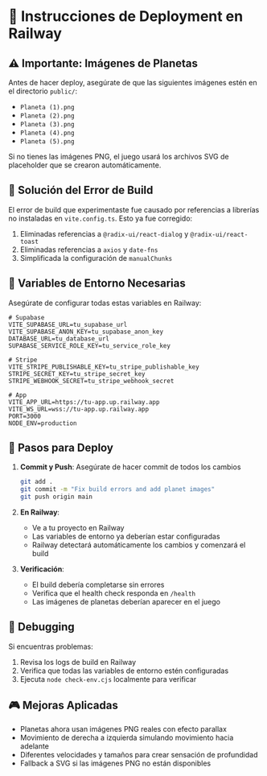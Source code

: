 # 🚀 Instrucciones de Deployment en Railway

## ⚠️ Importante: Imágenes de Planetas

Antes de hacer deploy, asegúrate de que las siguientes imágenes estén en el directorio `public/`:

- `Planeta (1).png`
- `Planeta (2).png` 
- `Planeta (3).png`
- `Planeta (4).png`
- `Planeta (5).png`

Si no tienes las imágenes PNG, el juego usará los archivos SVG de placeholder que se crearon automáticamente.

## 🔧 Solución del Error de Build

El error de build que experimentaste fue causado por referencias a librerías no instaladas en `vite.config.ts`. Esto ya fue corregido:

1. Eliminadas referencias a `@radix-ui/react-dialog` y `@radix-ui/react-toast`
2. Eliminadas referencias a `axios` y `date-fns`
3. Simplificada la configuración de `manualChunks`

## 📝 Variables de Entorno Necesarias

Asegúrate de configurar todas estas variables en Railway:

```env
# Supabase
VITE_SUPABASE_URL=tu_supabase_url
VITE_SUPABASE_ANON_KEY=tu_supabase_anon_key
DATABASE_URL=tu_database_url
SUPABASE_SERVICE_ROLE_KEY=tu_service_role_key

# Stripe
VITE_STRIPE_PUBLISHABLE_KEY=tu_stripe_publishable_key
STRIPE_SECRET_KEY=tu_stripe_secret_key
STRIPE_WEBHOOK_SECRET=tu_stripe_webhook_secret

# App
VITE_APP_URL=https://tu-app.up.railway.app
VITE_WS_URL=wss://tu-app.up.railway.app
PORT=3000
NODE_ENV=production
```

## 🚂 Pasos para Deploy

1. **Commit y Push**: Asegúrate de hacer commit de todos los cambios
   ```bash
   git add .
   git commit -m "Fix build errors and add planet images"
   git push origin main
   ```

2. **En Railway**:
   - Ve a tu proyecto en Railway
   - Las variables de entorno ya deberían estar configuradas
   - Railway detectará automáticamente los cambios y comenzará el build

3. **Verificación**: 
   - El build debería completarse sin errores
   - Verifica que el health check responda en `/health`
   - Las imágenes de planetas deberían aparecer en el juego

## 🐛 Debugging

Si encuentras problemas:

1. Revisa los logs de build en Railway
2. Verifica que todas las variables de entorno estén configuradas
3. Ejecuta `node check-env.cjs` localmente para verificar

## 🎮 Mejoras Aplicadas

- Planetas ahora usan imágenes PNG reales con efecto parallax
- Movimiento de derecha a izquierda simulando movimiento hacia adelante
- Diferentes velocidades y tamaños para crear sensación de profundidad
- Fallback a SVG si las imágenes PNG no están disponibles
